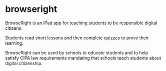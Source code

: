 browseright
===========

BrowseRight is an iPad app for teaching students to be responsible digital citizens.

Students read short lessons and then complete quizzes to prove their learning.

BrowseRight can be used by schools to educate students and to help satisfy CIPA law requirements mandating that
schools teach students about digital citizenship.
